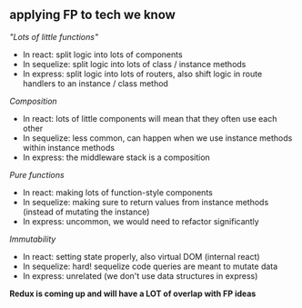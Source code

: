 ## applying FP to tech we know

*"Lots of little functions"*

- In react: split logic into lots of components
- In sequelize: split logic into lots of class / instance methods
- In express: split logic into lots of routers, also shift logic in route handlers to an instance / class method

*Composition*

- In react: lots of little components will mean that they often use each other
- In sequelize: less common, can happen when we use instance methods within instance methods
- In express: the middleware stack is a composition

*Pure functions*

- In react: making lots of function-style components
- In sequelize: making sure to return values from instance methods (instead of mutating the instance)
- In express: uncommon, we would need to refactor significantly

*Immutability*

- In react: setting state properly, also virtual DOM (internal react)
- In sequelize: hard! sequelize code queries are meant to mutate data
- In express: unrelated (we don't use data structures in express)

**Redux is coming up and will have a LOT of overlap with FP ideas**
